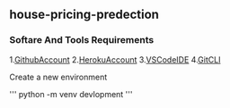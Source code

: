 ## house-pricing-predection

### Softare And Tools Requirements

1.[GithubAccount](https://github.com)
2.[HerokuAccount](https://heroku.com)
3.[VSCodeIDE](https://code.visualstudio.com)
4.[GitCLI](https://git-scm.com/downloads)

Create a new environment

 ''' python -m venv devlopment '''